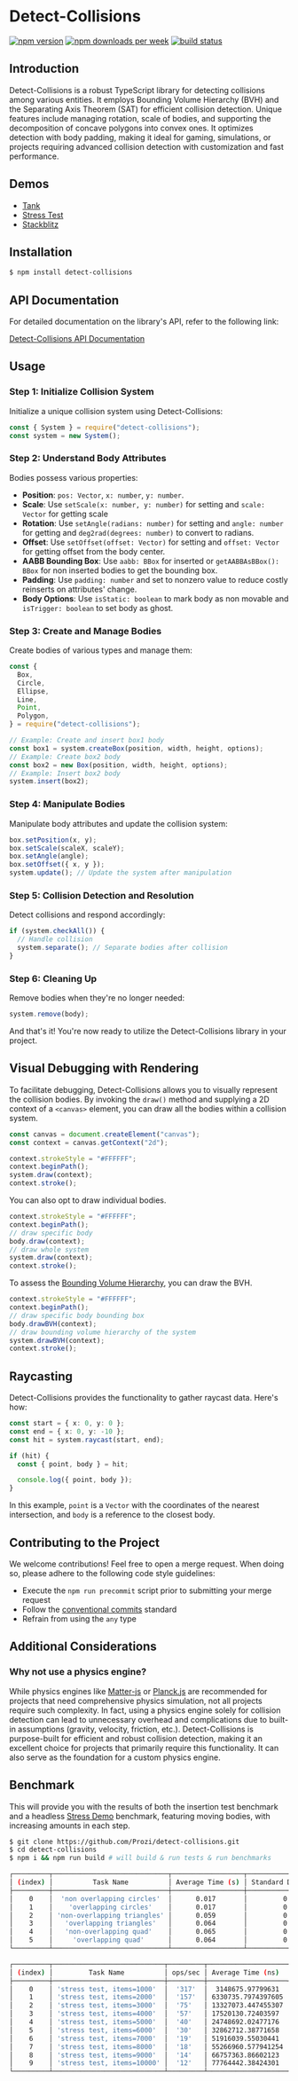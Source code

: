 # Detect-Collisions

[<img src="https://img.shields.io/npm/v/detect-collisions?style=for-the-badge&color=success" alt="npm version" />](https://www.npmjs.com/package/detect-collisions?activeTab=versions)
[<img src="https://img.shields.io/npm/dw/detect-collisions.svg?style=for-the-badge&color=success" alt="npm downloads per week" />](https://www.npmjs.com/package/detect-collisions)
[<img src="https://img.shields.io/circleci/build/github/Prozi/detect-collisions/master?style=for-the-badge" alt="build status" />](https://app.circleci.com/pipelines/github/Prozi/detect-collisions)

## Introduction

Detect-Collisions is a robust TypeScript library for detecting collisions among various entities. It employs Bounding Volume Hierarchy (BVH) and the Separating Axis Theorem (SAT) for efficient collision detection. Unique features include managing rotation, scale of bodies, and supporting the decomposition of concave polygons into convex ones. It optimizes detection with body padding, making it ideal for gaming, simulations, or projects requiring advanced collision detection with customization and fast performance.

## Demos

- [Tank](https://prozi.github.io/detect-collisions/demo/)
- [Stress Test](https://prozi.github.io/detect-collisions/demo/?stress)
- [Stackblitz](https://stackblitz.com/edit/detect-collisions)

## Installation

```bash
$ npm install detect-collisions
```

## API Documentation

For detailed documentation on the library's API, refer to the following link:

[Detect-Collisions API Documentation](https://prozi.github.io/detect-collisions/)

## Usage

### Step 1: Initialize Collision System

Initialize a unique collision system using Detect-Collisions:

```ts
const { System } = require("detect-collisions");
const system = new System();
```

### Step 2: Understand Body Attributes

Bodies possess various properties:

- **Position**: `pos: Vector`, `x: number`, `y: number`.
- **Scale**: Use `setScale(x: number, y: number)` for setting and `scale: Vector` for getting scale
- **Rotation**: Use `setAngle(radians: number)` for setting and `angle: number` for getting and `deg2rad(degrees: number)` to convert to radians.
- **Offset**: Use `setOffset(offset: Vector)` for setting and `offset: Vector` for getting offset from the body center.
- **AABB Bounding Box**: Use `aabb: BBox` for inserted or `getAABBAsBBox(): BBox` for non inserted bodies to get the bounding box.
- **Padding**: Use `padding: number` and set to nonzero value to reduce costly reinserts on attributes' change.
- **Body Options**: Use `isStatic: boolean` to mark body as non movable and `isTrigger: boolean` to set body as ghost.

### Step 3: Create and Manage Bodies

Create bodies of various types and manage them:

```ts
const {
  Box,
  Circle,
  Ellipse,
  Line,
  Point,
  Polygon,
} = require("detect-collisions");

// Example: Create and insert box1 body
const box1 = system.createBox(position, width, height, options);
// Example: Create box2 body
const box2 = new Box(position, width, height, options);
// Example: Insert box2 body
system.insert(box2);
```

### Step 4: Manipulate Bodies

Manipulate body attributes and update the collision system:

```ts
box.setPosition(x, y);
box.setScale(scaleX, scaleY);
box.setAngle(angle);
box.setOffset({ x, y });
system.update(); // Update the system after manipulation
```

### Step 5: Collision Detection and Resolution

Detect collisions and respond accordingly:

```ts
if (system.checkAll()) {
  // Handle collision
  system.separate(); // Separate bodies after collision
}
```

### Step 6: Cleaning Up

Remove bodies when they're no longer needed:

```ts
system.remove(body);
```

And that's it! You're now ready to utilize the Detect-Collisions library in your project.

## Visual Debugging with Rendering

To facilitate debugging, Detect-Collisions allows you to visually represent the collision bodies. By invoking the `draw()` method and supplying a 2D context of a `<canvas>` element, you can draw all the bodies within a collision system.

```ts
const canvas = document.createElement("canvas");
const context = canvas.getContext("2d");

context.strokeStyle = "#FFFFFF";
context.beginPath();
system.draw(context);
context.stroke();
```

You can also opt to draw individual bodies.

```ts
context.strokeStyle = "#FFFFFF";
context.beginPath();
// draw specific body
body.draw(context);
// draw whole system
system.draw(context);
context.stroke();
```

To assess the [Bounding Volume Hierarchy](https://en.wikipedia.org/wiki/Bounding_volume_hierarchy), you can draw the BVH.

```ts
context.strokeStyle = "#FFFFFF";
context.beginPath();
// draw specific body bounding box
body.drawBVH(context);
// draw bounding volume hierarchy of the system
system.drawBVH(context);
context.stroke();
```

## Raycasting

Detect-Collisions provides the functionality to gather raycast data. Here's how:

```ts
const start = { x: 0, y: 0 };
const end = { x: 0, y: -10 };
const hit = system.raycast(start, end);

if (hit) {
  const { point, body } = hit;

  console.log({ point, body });
}
```

In this example, `point` is a `Vector` with the coordinates of the nearest intersection, and `body` is a reference to the closest body.

## Contributing to the Project

We welcome contributions! Feel free to open a merge request. When doing so, please adhere to the following code style guidelines:

- Execute the `npm run precommit` script prior to submitting your merge request
- Follow the [conventional commits](https://www.conventionalcommits.org/en/v1.0.0/#summary) standard
- Refrain from using the `any` type

## Additional Considerations

### Why not use a physics engine?

While physics engines like [Matter-js](https://github.com/liabru/matter-js) or [Planck.js](https://github.com/shakiba/planck.js) are recommended for projects that need comprehensive physics simulation, not all projects require such complexity. In fact, using a physics engine solely for collision detection can lead to unnecessary overhead and complications due to built-in assumptions (gravity, velocity, friction, etc.). Detect-Collisions is purpose-built for efficient and robust collision detection, making it an excellent choice for projects that primarily require this functionality. It can also serve as the foundation for a custom physics engine.

## Benchmark

This will provide you with the results of both the insertion test benchmark and a headless [Stress Demo](https://prozi.github.io/detect-collisions/demo/?stress) benchmark, featuring moving bodies, with increasing amounts in each step.

```bash
$ git clone https://github.com/Prozi/detect-collisions.git
$ cd detect-collisions
$ npm i && npm run build # will build & run tests & run benchmarks
```

```bash
┌─────────┬─────────────────────────────┬──────────────────┬────────────────────────┬───────────┬─────────┬──────────┐
│ (index) │          Task Name          │ Average Time (s) │ Standard Deviation (s) │    hz     │ p99 (s) │ p995 (s) │
├─────────┼─────────────────────────────┼──────────────────┼────────────────────────┼───────────┼─────────┼──────────┤
│    0    │  'non overlapping circles'  │      0.017       │         0.034          │ 57315.994 │  0.044  │  0.187   │
│    1    │    'overlapping circles'    │      0.017       │         0.028          │ 57394.929 │  0.036  │  0.201   │
│    2    │ 'non-overlapping triangles' │      0.059       │         0.034          │ 16929.778 │  0.27   │  0.294   │
│    3    │   'overlapping triangles'   │      0.064       │         0.033          │ 15602.581 │  0.275  │  0.288   │
│    4    │   'non-overlapping quad'    │      0.065       │         0.033          │ 15404.47  │  0.274  │  0.285   │
│    5    │     'overlapping quad'      │      0.064       │         0.032          │ 15572.344 │  0.276  │  0.311   │
└─────────┴─────────────────────────────┴──────────────────┴────────────────────────┴───────────┴─────────┴──────────┘
```

```bash
┌─────────┬────────────────────────────┬─────────┬────────────────────┬──────────┬─────────┐
│ (index) │         Task Name          │ ops/sec │ Average Time (ns)  │  Margin  │ Samples │
├─────────┼────────────────────────────┼─────────┼────────────────────┼──────────┼─────────┤
│    0    │ 'stress test, items=1000'  │  '317'  │  3148675.97799631  │ '±1.58%' │   318   │
│    1    │ 'stress test, items=2000'  │  '157'  │ 6330735.7974397605 │ '±1.52%' │   158   │
│    2    │ 'stress test, items=3000'  │  '75'   │ 13327073.447455307 │ '±0.99%' │   76    │
│    3    │ 'stress test, items=4000'  │  '57'   │ 17520130.72403597  │ '±2.13%' │   58    │
│    4    │ 'stress test, items=5000'  │  '40'   │ 24748692.02477176  │ '±3.33%' │   41    │
│    5    │ 'stress test, items=6000'  │  '30'   │ 32862712.38771658  │ '±2.96%' │   31    │
│    6    │ 'stress test, items=7000'  │  '19'   │ 51916039.55030441  │ '±2.22%' │   20    │
│    7    │ 'stress test, items=8000'  │  '18'   │ 55266960.577941254 │ '±2.34%' │   19    │
│    8    │ 'stress test, items=9000'  │  '14'   │ 66757363.86602123  │ '±1.59%' │   15    │
│    9    │ 'stress test, items=10000' │  '12'   │ 77764442.38424301  │ '±3.07%' │   13    │
└─────────┴────────────────────────────┴─────────┴────────────────────┴──────────┴─────────┘
```

